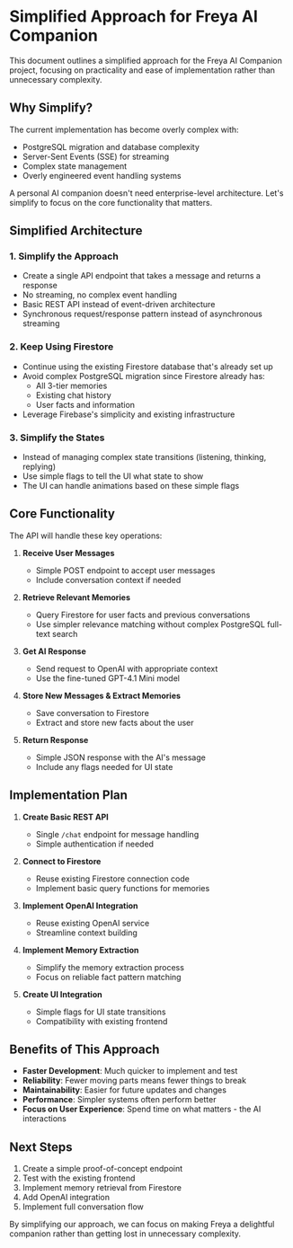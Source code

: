 # Simplified Approach for Freya AI Companion

This document outlines a simplified approach for the Freya AI Companion project, focusing on practicality and ease of implementation rather than unnecessary complexity.

## Why Simplify?

The current implementation has become overly complex with:
- PostgreSQL migration and database complexity
- Server-Sent Events (SSE) for streaming
- Complex state management
- Overly engineered event handling systems

A personal AI companion doesn't need enterprise-level architecture. Let's simplify to focus on the core functionality that matters.

## Simplified Architecture

### 1. Simplify the Approach
- Create a single API endpoint that takes a message and returns a response
- No streaming, no complex event handling
- Basic REST API instead of event-driven architecture
- Synchronous request/response pattern instead of asynchronous streaming

### 2. Keep Using Firestore
- Continue using the existing Firestore database that's already set up
- Avoid complex PostgreSQL migration since Firestore already has:
  - All 3-tier memories
  - Existing chat history
  - User facts and information
- Leverage Firebase's simplicity and existing infrastructure

### 3. Simplify the States
- Instead of managing complex state transitions (listening, thinking, replying)
- Use simple flags to tell the UI what state to show
- The UI can handle animations based on these simple flags

## Core Functionality

The API will handle these key operations:

1. **Receive User Messages**
   - Simple POST endpoint to accept user messages
   - Include conversation context if needed

2. **Retrieve Relevant Memories**
   - Query Firestore for user facts and previous conversations
   - Use simpler relevance matching without complex PostgreSQL full-text search

3. **Get AI Response**
   - Send request to OpenAI with appropriate context
   - Use the fine-tuned GPT-4.1 Mini model

4. **Store New Messages & Extract Memories**
   - Save conversation to Firestore
   - Extract and store new facts about the user

5. **Return Response**
   - Simple JSON response with the AI's message
   - Include any flags needed for UI state

## Implementation Plan

1. **Create Basic REST API**
   - Single `/chat` endpoint for message handling
   - Simple authentication if needed

2. **Connect to Firestore**
   - Reuse existing Firestore connection code
   - Implement basic query functions for memories

3. **Implement OpenAI Integration**
   - Reuse existing OpenAI service
   - Streamline context building

4. **Implement Memory Extraction**
   - Simplify the memory extraction process
   - Focus on reliable fact pattern matching

5. **Create UI Integration**
   - Simple flags for UI state transitions
   - Compatibility with existing frontend

## Benefits of This Approach

- **Faster Development**: Much quicker to implement and test
- **Reliability**: Fewer moving parts means fewer things to break
- **Maintainability**: Easier for future updates and changes
- **Performance**: Simpler systems often perform better
- **Focus on User Experience**: Spend time on what matters - the AI interactions

## Next Steps

1. Create a simple proof-of-concept endpoint
2. Test with the existing frontend
3. Implement memory retrieval from Firestore
4. Add OpenAI integration
5. Implement full conversation flow

By simplifying our approach, we can focus on making Freya a delightful companion rather than getting lost in unnecessary complexity.